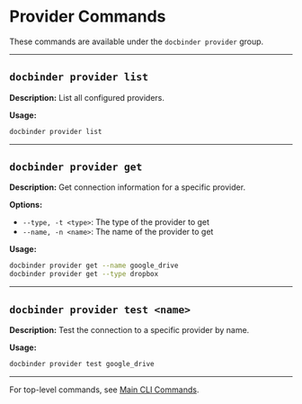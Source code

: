 # Provider Commands

These commands are available under the `docbinder provider` group.

---

## `docbinder provider list`
**Description:** List all configured providers.

**Usage:**
```sh
docbinder provider list
```

---

## `docbinder provider get`
**Description:** Get connection information for a specific provider.

**Options:**
- `--type, -t <type>`: The type of the provider to get
- `--name, -n <name>`: The name of the provider to get

**Usage:**
```sh
docbinder provider get --name google_drive
docbinder provider get --type dropbox
```

---

## `docbinder provider test <name>`
**Description:** Test the connection to a specific provider by name.

**Usage:**
```sh
docbinder provider test google_drive
```

---

For top-level commands, see [Main CLI Commands](main.md).
